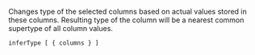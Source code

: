 [//]: # (title: inferType)

<!---IMPORT org.jetbrains.kotlinx.dataframe.samples.api.Modify-->

Changes type of the selected columns based on actual values stored in these columns. Resulting type of the column will be a nearest common supertype of all column values.

```text
inferType [ { columns } ]
```
